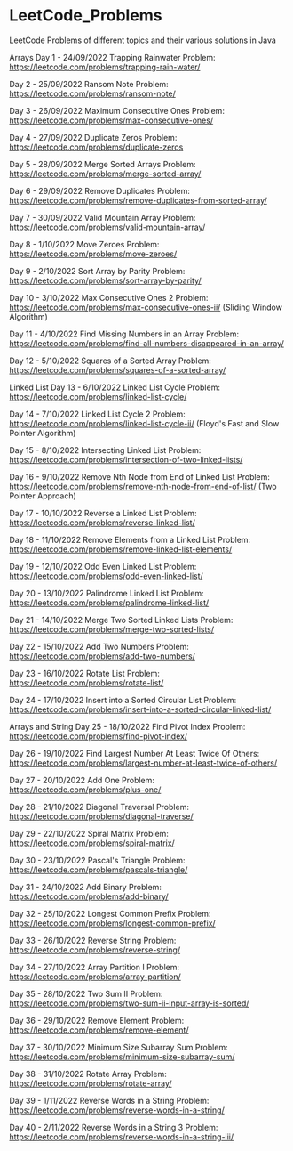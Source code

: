 # LeetCode_Problems
 LeetCode Problems of different topics and their various solutions in Java

 Arrays
Day 1 - 24/09/2022
Trapping Rainwater Problem: https://leetcode.com/problems/trapping-rain-water/

Day 2 - 25/09/2022
Ransom Note Problem: https://leetcode.com/problems/ransom-note/

Day 3 - 26/09/2022
Maximum Consecutive Ones Problem: https://leetcode.com/problems/max-consecutive-ones/

Day 4 - 27/09/2022
Duplicate Zeros Problem: https://leetcode.com/problems/duplicate-zeros

Day 5 - 28/09/2022
Merge Sorted Arrays Problem: https://leetcode.com/problems/merge-sorted-array/

Day 6 - 29/09/2022
Remove Duplicates Problem: https://leetcode.com/problems/remove-duplicates-from-sorted-array/

Day 7 - 30/09/2022
Valid Mountain Array Problem: https://leetcode.com/problems/valid-mountain-array/ 

Day 8 - 1/10/2022
Move Zeroes Problem: https://leetcode.com/problems/move-zeroes/

Day 9 - 2/10/2022
Sort Array by Parity Problem: https://leetcode.com/problems/sort-array-by-parity/

Day 10 - 3/10/2022
Max Consecutive Ones 2 Problem: https://leetcode.com/problems/max-consecutive-ones-ii/  (Sliding Window Algorithm)

Day 11 - 4/10/2022
Find Missing Numbers in an Array Problem: https://leetcode.com/problems/find-all-numbers-disappeared-in-an-array/

Day 12 - 5/10/2022
Squares of a Sorted Array Problem: https://leetcode.com/problems/squares-of-a-sorted-array/

Linked List
Day 13 - 6/10/2022
Linked List Cycle Problem: https://leetcode.com/problems/linked-list-cycle/

Day 14 - 7/10/2022
Linked List Cycle 2 Problem: https://leetcode.com/problems/linked-list-cycle-ii/ (Floyd's Fast and Slow Pointer Algorithm)

Day 15 - 8/10/2022
Intersecting Linked List Problem: https://leetcode.com/problems/intersection-of-two-linked-lists/

Day 16 - 9/10/2022
Remove Nth Node from End of Linked List Problem: https://leetcode.com/problems/remove-nth-node-from-end-of-list/ (Two Pointer Approach)

Day 17 - 10/10/2022
Reverse a Linked List Problem: https://leetcode.com/problems/reverse-linked-list/

Day 18 - 11/10/2022
Remove Elements from a Linked List Problem: https://leetcode.com/problems/remove-linked-list-elements/

Day 19 - 12/10/2022
Odd Even Linked List Problem: https://leetcode.com/problems/odd-even-linked-list/

Day 20 - 13/10/2022
Palindrome Linked List Problem: https://leetcode.com/problems/palindrome-linked-list/

Day 21 - 14/10/2022
Merge Two Sorted Linked Lists Problem: https://leetcode.com/problems/merge-two-sorted-lists/

Day 22 - 15/10/2022
Add Two Numbers Problem: https://leetcode.com/problems/add-two-numbers/

Day 23 - 16/10/2022
Rotate List Problem: https://leetcode.com/problems/rotate-list/

Day 24 - 17/10/2022
Insert into a Sorted Circular List Problem: https://leetcode.com/problems/insert-into-a-sorted-circular-linked-list/

Arrays and String
Day 25 - 18/10/2022
Find Pivot Index Problem: https://leetcode.com/problems/find-pivot-index/

Day 26 - 19/10/2022
Find Largest Number At Least Twice Of Others: https://leetcode.com/problems/largest-number-at-least-twice-of-others/

Day 27 - 20/10/2022
Add One Problem: https://leetcode.com/problems/plus-one/

Day 28 - 21/10/2022
Diagonal Traversal Problem: https://leetcode.com/problems/diagonal-traverse/

Day 29 - 22/10/2022
Spiral Matrix Problem: https://leetcode.com/problems/spiral-matrix/

Day 30 - 23/10/2022
Pascal's Triangle Problem: https://leetcode.com/problems/pascals-triangle/

Day 31 - 24/10/2022
Add Binary Problem: https://leetcode.com/problems/add-binary/

Day 32 - 25/10/2022
Longest Common Prefix Problem: https://leetcode.com/problems/longest-common-prefix/

Day 33 - 26/10/2022
Reverse String Problem: https://leetcode.com/problems/reverse-string/

Day 34 - 27/10/2022
Array Partition I Problem: https://leetcode.com/problems/array-partition/

Day 35 - 28/10/2022
Two Sum II Problem: https://leetcode.com/problems/two-sum-ii-input-array-is-sorted/

Day 36 - 29/10/2022
Remove Element Problem: https://leetcode.com/problems/remove-element/

Day 37 - 30/10/2022
Minimum Size Subarray Sum Problem: https://leetcode.com/problems/minimum-size-subarray-sum/

Day 38 - 31/10/2022
Rotate Array Problem: https://leetcode.com/problems/rotate-array/

Day 39 - 1/11/2022
Reverse Words in a String Problem: https://leetcode.com/problems/reverse-words-in-a-string/

Day 40 - 2/11/2022
Reverse Words in a String 3 Problem: https://leetcode.com/problems/reverse-words-in-a-string-iii/